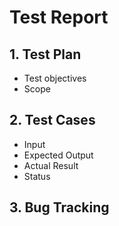 # Test Report

## 1. Test Plan
- Test objectives
- Scope

## 2. Test Cases
- Input
- Expected Output
- Actual Result
- Status

## 3. Bug Tracking
